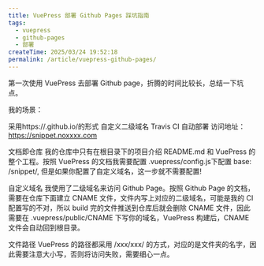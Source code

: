 ```yaml
---
title: VuePress 部署 Github Pages 踩坑指南
tags:
  - vuepress
  - github-pages
  - 部署
createTime: 2025/03/24 19:52:18
permalink: /article/vuepress-github-pages/
---
```


第一次使用 VuePress 去部署 Github page，折腾的时间比较长，总结一下坑点。

我的场景：

采用https://<USERNAME>.github.io/<REPO>的形式
自定义二级域名
Travis CI 自动部署
访问地址：https://snippet.noxxxx.com

文档即仓库
我的仓库中只有在根目录下的项目介绍 README.md 和 VuePress 的整个工程。按照 VuePress 的文档我需要配置 .vuepress/config.js下配置 base: /snippet/, 但是如果你配置了自定义域名，这一步就不需要配置!

自定义域名
我使用了二级域名来访问 Github Page。按照 Github Page 的文档，需要在仓库下面建立 CNAME 文件，文件内写上对应的二级域名，可能是我的 CI 配置写的不对，所以 build 完的文件推送到仓库后就会删除 CNAME 文件，因此需要在 .vuepress/public/CNAME 下写你的域名，VuePress 构建后，CNAME 文件会自动回到根目录。

文件路径
VuePress 的路径都采用 /xxx/xxx/ 的方式，对应的是文件夹的名字，因此需要注意大小写，否则将访问失败，需要细心一点。